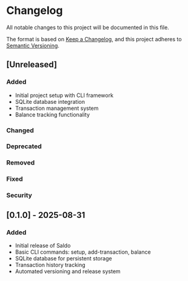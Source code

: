 # Changelog

All notable changes to this project will be documented in this file.

The format is based on [Keep a Changelog](https://keepachangelog.com/en/1.0.0/),
and this project adheres to [Semantic Versioning](https://semver.org/spec/v2.0.0.html).

## [Unreleased]

### Added

- Initial project setup with CLI framework
- SQLite database integration
- Transaction management system
- Balance tracking functionality

### Changed

### Deprecated

### Removed

### Fixed

### Security

## [0.1.0] - 2025-08-31

### Added

- Initial release of Saldo
- Basic CLI commands: setup, add-transaction, balance
- SQLite database for persistent storage
- Transaction history tracking
- Automated versioning and release system
